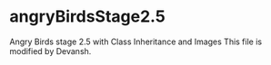 # angryBirdsStage2.5
Angry Birds stage 2.5 with Class Inheritance and Images
This file is modified by Devansh.